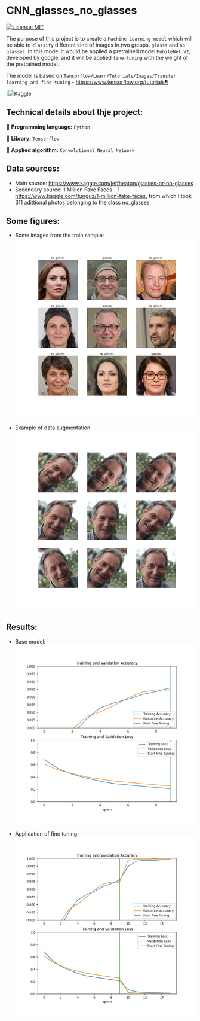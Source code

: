 # CNN_glasses_no_glasses

[![License: MIT](https://img.shields.io/badge/License-MIT-yellow.svg)](https://opensource.org/licenses/MIT) 

The purpose of this project is to create a `Machine Learning model` which will be able to `classify` different kind of images in two groups, `glasss` and `no glasses`. In this model it would be applied a pretrained model `MobileNet V2`, developed by google, and it will be applied `fine-tuning` with the weight of the pretrained model.

The model is based on `Tensorflow/Learn/Tutorials/Images/Transfer learning and fine-tuning` - https://www.tensorflow.org/tutorials¶

[![Kaggle](https://www.kaggle.com/jorgebuenoperez/computer-vision-application-of-cnn)

## Technical details about thje project:

 :round_pushpin: **Programming language:** `Python`

 :round_pushpin: **Library:** `Tensorflow`

 :round_pushpin: **Applied algorithm:** `Convolutional Neural Network`
 
## Data sources: 

- Main source: https://www.kaggle.com/jeffheaton/glasses-or-no-glasses
- Secondary source: 1 Million Fake Faces - 1 - https://www.kaggle.com/tunguz/1-million-fake-faces, from which I took 311 adittional photos belonging to the class no_glasses

## Some figures:

- Some images from the train sample:
![alt text](https://github.com/lajobu/CNN_glasses_no_glasses/blob/main/Figures/5.train_images.png)

- Example of data augmentation:
![alt text](https://github.com/lajobu/CNN_glasses_no_glasses/blob/main/Figures/6.augmen_images.png)

## Results:

- Base model:
![alt text](https://github.com/lajobu/CNN_glasses_no_glasses/blob/main/Figures/res_model_no_tun.png)

- Application of fine tuning:
![alt text](https://github.com/lajobu/CNN_glasses_no_glasses/blob/main/Figures/res_model_fine.jpg)
